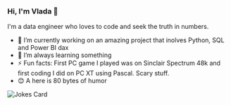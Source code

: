 ### Hi, I'm Vlada 👋
I'm a data engineer who loves to code and seek the truth in numbers.

- 🔭 I’m currently working on an amazing project that inolves Python, SQL and Power BI dax
- 🌱 I’m always learning something
- ⚡ Fun facts: First PC game I played was on Sinclair Spectrum 48k and first coding I did on PC XT using Pascal. Scary stuff.
- 😊 A here is 80 bytes of humor <!-- HTML -->
<img src="https://readme-jokes.vercel.app/api" alt="Jokes Card" />
<!--
**SQLVlada/SQLVlada** is a ✨ _special_ ✨ repository because its `README.md` (this file) appears on your GitHub profile.

Here are some ideas to get you started:

- 🔭 I’m currently working on ...
- 🌱 I’m currently learning ...
- 👯 I’m looking to collaborate on ...
- 🤔 I’m looking for help with ...
- 💬 Ask me about ...
- 📫 How to reach me: ...
- 😄 Pronouns: ...
- ⚡ Fun fact: ...
-->
